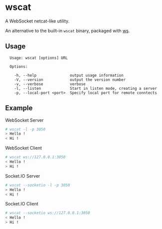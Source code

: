 wscat
=====

A WebSocket netcat-like utility.

An alternative to the built-in `wscat` binary, packaged with [ws](http://einaros.github.com/ws/).

Usage
-----

```
  Usage: wscat [options] URL

  Options:

    -h, --help               output usage information
    -V, --version            output the version number
    -v, --verbose            verbose
    -l, --listen             Start in listen mode, creating a server
    -p, --local-port <port>  Specify local port for remote conntects
```

Example
-------

WebSocket Server
```bash
# wscat -l -p 3050
> Hello !
< Hi !
```

WebSocket Client
```bash
# wscat ws://127.0.0.1:3050
< Hello !
> Hi !
```

Socket.IO Server
```bash
# wscat --socketio -l -p 3050
> Hello !
< Hi !
```

Socket.IO Client
```bash
# wscat --socketio ws://127.0.0.1:3050
< Hello !
> Hi !
```
